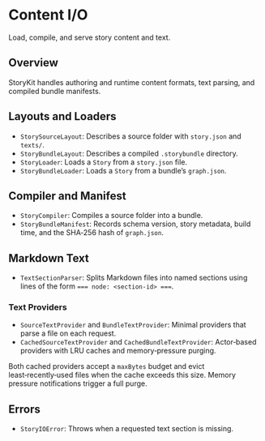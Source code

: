 # Content I/O

Load, compile, and serve story content and text.

## Overview

StoryKit handles authoring and runtime content formats, text parsing, and compiled bundle manifests.

## Layouts and Loaders

- ``StorySourceLayout``: Describes a source folder with `story.json` and `texts/`.
- ``StoryBundleLayout``: Describes a compiled `.storybundle` directory.
- ``StoryLoader``: Loads a ``Story`` from a `story.json` file.
- ``StoryBundleLoader``: Loads a ``Story`` from a bundle’s `graph.json`.

## Compiler and Manifest

- ``StoryCompiler``: Compiles a source folder into a bundle.
- ``StoryBundleManifest``: Records schema version, story metadata, build time, and the SHA‑256 hash of `graph.json`.

## Markdown Text

- ``TextSectionParser``: Splits Markdown files into named sections using lines of the form `=== node: <section-id> ===`.

### Text Providers

- ``SourceTextProvider`` and ``BundleTextProvider``: Minimal providers that parse a file on each request.
- ``CachedSourceTextProvider`` and ``CachedBundleTextProvider``: Actor‑based providers with LRU caches and memory‑pressure purging.

Both cached providers accept a `maxBytes` budget and evict least‑recently‑used files when the cache exceeds this size. Memory pressure notifications trigger a full purge.

## Errors

- ``StoryIOError``: Throws when a requested text section is missing.
